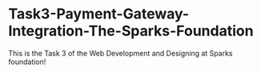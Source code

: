 # Task3-Payment-Gateway-Integration-The-Sparks-Foundation
This is the Task 3 of the Web Development and Designing at Sparks foundation!
